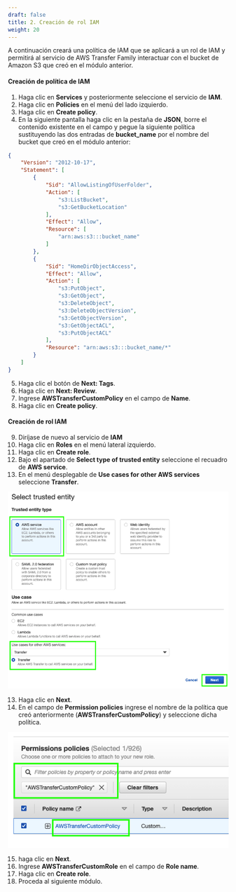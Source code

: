 ```yaml
---
draft: false
title: 2. Creación de rol IAM
weight: 20
---
```

A continuación creará una política de IAM que se aplicará a un rol de IAM y permitirá al servicio de AWS Transfer Family interactuar con el bucket de Amazon S3 que creó en el módulo anterior.

#### Creación de política de IAM

1. Haga clic en **Services** y posteriormente seleccione el servicio de **IAM**.
2. Haga clic en **Policies** en el menú del lado izquierdo.
3. Haga clic en **Create policy**.
4. En la siguiente pantalla haga clic en la pestaña de **JSON**, borre el contenido existente en el campo y pegue la siguiente política sustituyendo las dos entradas de **bucket_name** por el nombre del bucket que creó en el módulo anterior:

```json
{
    "Version": "2012-10-17",
    "Statement": [
        {
            "Sid": "AllowListingOfUserFolder",
            "Action": [
                "s3:ListBucket",
                "s3:GetBucketLocation"
            ],
            "Effect": "Allow",
            "Resource": [
                "arn:aws:s3:::bucket_name"
            ]
        },
        {
            "Sid": "HomeDirObjectAccess",
            "Effect": "Allow",
            "Action": [
                "s3:PutObject",
                "s3:GetObject",
                "s3:DeleteObject",
                "s3:DeleteObjectVersion", 
                "s3:GetObjectVersion",
                "s3:GetObjectACL",
                "s3:PutObjectACL"
            ],
            "Resource": "arn:aws:s3:::bucket_name/*"
        }
    ]
}
```

5. Haga clic el botón de **Next: Tags**.
6. Haga clic en **Next: Review**.
7. Ingrese **AWSTransferCustomPolicy** en el campo de **Name**.
8. Haga clic en **Create policy**.

#### Creación de rol IAM

9. Diríjase de nuevo al servicio de **IAM**
10. Haga clic en **Roles** en el menú lateral izquierdo.
11. Haga clic en **Create role**.
12. Bajo el apartado de **Select type of trusted entity** seleccione el recuadro de **AWS service**.
13. En el menú desplegable de **Use cases for other AWS services** seleccione **Transfer**.

![Create role](/static/images/tr/crearrol.png)

13. Haga clic en **Next**.
14. En el campo de **Permission policies** ingrese el nombre de la política que creó anteriormente (**AWSTransferCustomPolicy**) y seleccione dicha política.

![Select policy](/static/images/tr/selectpolicy.png)

15. haga clic en **Next**.
16. Ingrese **AWSTransferCustomRole** en el campo de **Role name**.
18. Haga clic en **Create role**.
29. Proceda al siguiente módulo.